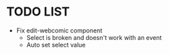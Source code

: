 # TODO LIST #

- Fix edit-webcomic component
  - Select is broken and doesn't work with an event
  - Auto set select value
